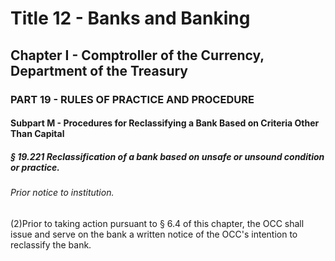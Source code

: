 
# Title 12 - Banks and Banking
## Chapter I - Comptroller of the Currency, Department of the Treasury
### PART 19 - RULES OF PRACTICE AND PROCEDURE
#### Subpart M - Procedures for Reclassifying a Bank Based on Criteria Other Than Capital
##### § 19.221 Reclassification of a bank based on unsafe or unsound condition or practice.
###### Prior notice to institution.

(2)Prior to taking action pursuant to § 6.4 of this chapter, the OCC shall issue and serve on the bank a written notice of the OCC's intention to reclassify the bank.
